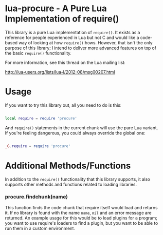 lua-procure - A Pure Lua Implementation of require()
====================================================

This library is a pure Lua implementation of `require()`.  It exists as a reference
for people experienced in Lua but not C and would like a code-based way of looking
at how `require()` hows.  However, that isn't the only purpose of this library; I intend
to deliver more advanced features on top of the basic `require()` functionality.

For more information, see this thread on the Lua mailing list:

http://lua-users.org/lists/lua-l/2012-08/msg00207.html

Usage
=====

If you want to try this library out, all you need to do is this:

```lua

local require = require 'procure'

```

And `require()` statements in the current chunk will use the pure Lua variant.
If you're feeling dangerous, you could always override the global one:

```lua

_G.require = require 'procure'

```

Additional Methods/Functions
============================

In addition to the `require()` functionality that this library supports, it also
supports other methods and functions related to loading libraries.

### procure.findchunk(name)

This function finds the code chunk that require itself would load and returns it.
If no library is found with the name `name`, `nil` and an error message are returned.
An example usage for this would be to load plugins for a program; you want to use
require's loaders to find a plugin, but you want to be able to run them in a custom
environment.
